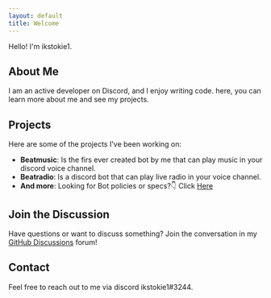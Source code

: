 ```yaml
---
layout: default
title: Welcome
---
```



Hello! I'm ikstokie1.

## About Me

I am an active developer on Discord, and I enjoy writing code. here, you can learn more about me and see my projects.

## Projects

Here are some of the projects I've been working on:

- **Beatmusic**: Is the firs ever created bot by me that can play music in your discord voice channel.
- **Beatradio**: Is a discord bot that can play live radio in your voice channel.
- **And more**:
  Looking for Bot policies or specs?👇
  Click [Here](ikstokie1.github.io/bots)

## Join the Discussion

Have questions or want to discuss something? Join the conversation in my  [GitHub Discussions](https://github.com/ikstokie1/ikstokie1.github.io/discussions) forum!

## Contact

Feel free to reach out to me via discord ikstokie1#3244.
